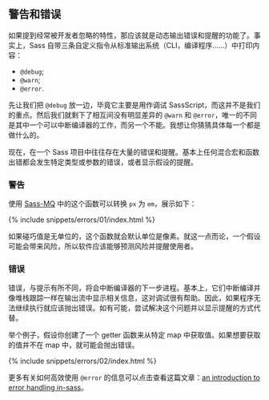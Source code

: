 
## 警告和错误

如果提到经常被开发者忽略的特性，那应该就是动态输出错误和提醒的功能了。事实上，Sass 自带三条自定义指令从标准输出系统（CLI，编译程序……）中打印内容：

* `@debug`;
* `@warn`;
* `@error`.

先让我们把 `@debug` 放一边，毕竟它主要是用作调试 SassScript，而这并不是我们的重点。然后我们就剩下了相互间没有明显差异的 `@warn` 和 `@error`，唯一的不同是其中一个可以中断编译器的工作，而另一个不能。我想让你猜猜具体每一个都是做什么的。

现在，在一个 Sass 项目中往往存在大量的错误和提醒。基本上任何混合宏和函数出错都会发生特定类型或参数的错误，或者显示假设的提醒。

### 警告

使用 [Sass-MQ](https://github.com/sass-mq/sass-mq) 中的这个函数可以转换 `px` 为 `em`，展示如下：

{% include snippets/errors/01/index.html %}

如果碰巧值是无单位的，这个函数就会默认单位是像素。就这一点而论，一个假设可能会带来风险，所以软件应该能够预测风险并提醒使用者。

### 错误

错误，与提示有所不同，将会中断编译器的下一步进程。基本上，它们中断编译并像堆栈跟踪一样在输出流中显示相关信息，这对调试很有帮助。因此，如果程序无法继续执行就应该抛出错误。如有可能，尝试解决这个问题并以显示提醒的方式代替。

举个例子，假设你创建了一个 getter 函数来从特定 map 中获取值。如果想要获取的值并不在 map 中，就可能会抛出错误。

{% include snippets/errors/02/index.html %}

更多有关如何高效使用 `@error` 的信息可以点击查看这篇文章：[an introduction to error handling in-sass](https://webdesign.tutsplus.com/tutorials/an-introduction-to-error-handling-in-sass--cms-19996)。
